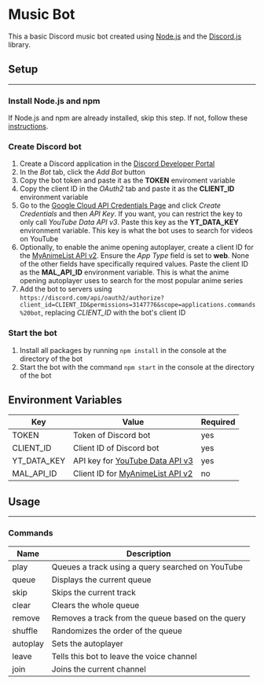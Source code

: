 # Music Bot
This a basic Discord music bot created using [Node.js](https://nodejs.org/) and the [Discord.js](https://discord.js.org/) library. 

## Setup
---
### **Install Node.js and npm**
If Node.js and npm are already installed, skip this step. If not, follow these [instructions](https://docs.npmjs.com/downloading-and-installing-node-js-and-npm).

### **Create Discord bot**
1. Create a Discord application in the [Discord Developer Portal](https://discord.com/developers/applications)
2. In the *Bot* tab, click the *Add Bot* button
3. Copy the bot token and paste it as the **TOKEN** enviroment variable
4. Copy the client ID in the *OAuth2* tab and paste it as the **CLIENT_ID** environment variable
5. Go to the [Google Cloud API Credentials Page](https://console.cloud.google.com/apis/credentials) and click *Create Credentials* and then *API Key*. If you want, you can restrict the key to only call *YouTube Data API v3*. Paste this key as the **YT_DATA_KEY** environment variable. This key is what the bot uses to search for videos on YouTube
6. Optionally, to enable the anime opening autoplayer, create a client ID for the [MyAnimeList API v2](https://myanimelist.net/apiconfig). Ensure the *App Type* field is set to **web**. None of the other fields have specifically required values. Paste the client ID as the **MAL_API_ID** environment variable. This is what the anime opening autoplayer uses to search for the most popular anime series
7. Add the bot to servers using `https://discord.com/api/oauth2/authorize?client_id=CLIENT_ID&permissions=3147776&scope=applications.commands%20bot`, replacing *CLIENT_ID* with the bot's client ID

### **Start the bot**
1. Install all packages by running `npm install` in the console at the directory of the bot
2. Start the bot with the command `npm start` in the console at the directory of the bot

## Environment Variables
| Key | Value | Required |
| - | - | - |
| TOKEN | Token of Discord bot | yes |
| CLIENT_ID | Client ID of Discord bot | yes |
| YT_DATA_KEY | API key for [YouTube Data API v3](https://console.cloud.google.com/apis/credentials) | yes |
| MAL_API_ID | Client ID for [MyAnimeList API v2](https://myanimelist.net/apiconfig) | no |

## Usage
---
### Commands
| Name | Description |
| - | - |
| play | Queues a track using a query searched on YouTube |
| queue | Displays the current queue |
| skip | Skips the current track |
| clear | Clears the whole queue |
| remove | Removes a track from the queue based on the query |
| shuffle | Randomizes the order of the queue |
| autoplay | Sets the autoplayer |
| leave | Tells this bot to leave the voice channel |
| join | Joins the current channel |